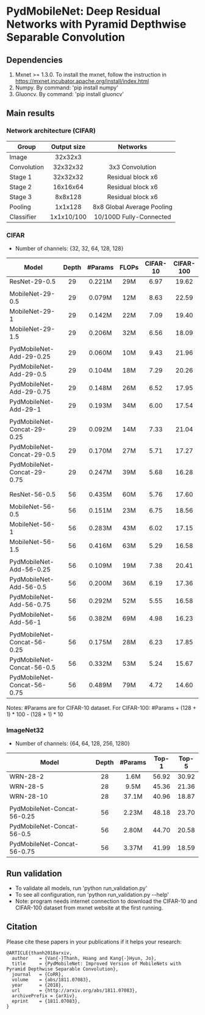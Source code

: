 # PydMobileNet: Deep Residual Networks with Pyramid Depthwise Separable Convolution
## Dependencies
1. Mxnet >= 1.3.0. To install the mxnet, follow the instruction in https://mxnet.incubator.apache.org/install/index.html
2. Numpy. By command: 'pip install numpy'
3. Gluoncv. By command: 'pip install gluoncv'

## Main results
### Network architecture (CIFAR)

| Group | Output size |Networks |
| --- | :-: | :-: |
| Image | 32x32x3 | |
| Convolution | 32x32x32 |3x3 Convolution  |
| Stage 1 | 32x32x32 | Residual block x6 |
| Stage 2 | 16x16x64 | Residual block x6 |
| Stage 3 | 8x8x128 | Residual block x6 |
| Pooling | 1x1x128 | 8x8 Global Average Pooling |
| Classifier | 1x1x10/100 | 10/100D Fully-Connected |

### CIFAR
- Number of channels: {32, 32, 64, 128, 128}

| Model | Depth | #Params | FLOPs | CIFAR-10 | CIFAR-100 |
| --- | :-: | :-: | :-: | :-: | :-: |
| ResNet-29-0.5 | 29 | 0.221M | 29M | 6.97 | 19.62 |
| | | | | | | |
| MobileNet-29-0.5 | 29 | 0.079M | 12M | 8.63 | 22.59 |
| MobileNet-29-1 | 29 | 0.142M | 22M | 7.09 | 19.40 |
| MobileNet-29-1.5 | 29 | 0.206M | 32M | 6.56 | 18.09 |
| | | | | | | |
| PydMobileNet-Add-29-0.25 | 29 | 0.060M | 10M | 9.43 | 21.96 |
| PydMobileNet-Add-29-0.5 | 29 | 0.104M | 18M | 7.29 | 20.26 |
| PydMobileNet-Add-29-0.75 | 29 | 0.148M | 26M | 6.52 | 17.95 |
| PydMobileNet-Add-29-1 | 29 | 0.193M | 34M | 6.00 | 17.54 |
| | | | | | | |
| PydMobileNet-Concat-29-0.25 | 29 | 0.092M | 14M | 7.33 | 21.04 |
| PydMobileNet-Concat-29-0.5 | 29 | 0.170M | 27M | 5.71 | 17.27 |
| PydMobileNet-Concat-29-0.75 | 29 | 0.247M | 39M | 5.68 | 16.28 |
| | | | | | | |
| | | | | | | |
| ResNet-56-0.5 | 56 | 0.435M | 60M | 5.76 | 17.60 |
| | | | | | | |
| MobileNet-56-0.5 | 56 | 0.151M | 23M | 6.75 | 18.56 |
| MobileNet-56-1 | 56 | 0.283M | 43M | 6.02 | 17.15 |
| MobileNet-56-1.5 | 56 | 0.416M | 63M | 5.29 | 16.58 |
| | | | | | | |
| PydMobileNet-Add-56-0.25 | 56 | 0.109M | 19M | 7.38 | 20.41 |
| PydMobileNet-Add-56-0.5 | 56 | 0.200M | 36M | 6.19 | 17.36 |
| PydMobileNet-Add-56-0.75 | 56 | 0.292M | 52M | 5.55 | 16.58 |
| PydMobileNet-Add-56-1 | 56 | 0.382M | 69M | 4.98 | 16.23 |
| | | | | | | |
| PydMobileNet-Concat-56-0.25 | 56 | 0.175M | 28M | 6.23 | 17.85 |
| PydMobileNet-Concat-56-0.5 | 56 | 0.332M | 53M | 5.24 | 15.67 |
| PydMobileNet-Concat-56-0.75 | 56 | 0.489M | 79M | 4.72 | 14.60 |

Notes: #Params are for CIFAR-10 dataset. For CIFAR-100: #Params + (128 + 1) * 100 - (128 + 1) * 10
### ImageNet32
- Number of channels: {64, 64, 128, 256, 1280}

| Model | Depth | #Params | Top-1 | Top-5 |
| --- | :-: | :-: | :-: | :-: |
| WRN-28-2 | 28 | 1.6M | 56.92 | 30.92 |
| WRN-28-5 | 28 | 9.5M | 45.36 | 21.36 |
| WRN-28-10 | 28 | 37.1M | 40.96 | 18.87 |
| | | | | | |
| PydMobileNet-Concat-56-0.25 | 56 | 2.23M | 48.18 | 23.70 |
| PydMobileNet-Concat-56-0.5 | 56 | 2.80M | 44.70 | 20.58 |
| PydMobileNet-Concat-56-0.75 | 56 | 3.37M | 41.99 | 18.59 |

## Run validation
- To validate all models, run 'python run_validation.py'
- To see all configuration, run 'python run_validation.py --help'
- Note: program needs internet connection to download the CIFAR-10 and CIFAR-100 dataset from mxnet website at the first running.

## Citation
Please cite these papers in your publications if it helps your research:

    @ARTICLE{thanh2018arxiv,
      author    = {Van{-}Thanh, Hoang and Kang{-}Hyun, Jo},
      title     = {PydMobileNet: Improved Version of MobileNets with Pyramid Depthwise Separable Convolution},
      journal   = {CoRR},
      volume    = {abs/1811.07083},
      year      = {2018},
      url       = {http://arxiv.org/abs/1811.07083},
      archivePrefix = {arXiv},
      eprint    = {1811.07083},
    }
